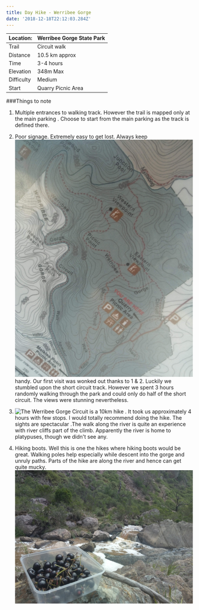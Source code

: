 ```yaml
---
title: Day Hike - Werribee Gorge
date: '2018-12-18T22:12:03.284Z'
---
```


| Location:  | Werribee Gorge State Park |
| ---------- | ------------------------- |
| Trail      | Circuit walk              |
| Distance   | 10.5 km approx            |
| Time       | 3-4 hours                 |
| Elevation  | 348m Max                  |
| Difficulty | Medium                    |
| Start      | Quarry Picnic Area        |

###Things to note

1. Multiple entrances to walking track. However the trail is mapped only at the main parking . Choose to start from the main parking as the track is defined there.

2. Poor signage. Extremely easy to get lost. Always keep ![the map](./circuit-map.jpg) handy.
   Our first visit was wonked out thanks to 1 & 2.
   Luckily we stumbled upon the short circuit track. However we spent 3 hours randomly walking through the park and could only do half of the short circuit. The views were stunning nevertheless.

3. ![The Werribee Gorge Circuit](./the-gorge.jpg) is a 10km hike . It took us approximately 4 hours with few stops. I would totally recommend doing the hike. The sights are spectacular .The walk along the river is quite an experience with river cliffs part of the climb. Apparently the river is home to platypuses, though we didn't see any.

4. Hiking boots. Well this is one the hikes where hiking boots would be great. Walking poles help especially while descent into the gorge and unruly paths. Parts of the hike are along the river and hence can get quite mucky.![Relax](./snack.jpg)
